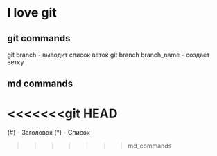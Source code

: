 # I love git

## git commands
git branch - выводит список веток
git branch branch_name - создает ветку



## md commands
<<<<<<<git  HEAD
=======
  (#) - Заголовок
  (*) - Cписок
>>>>>>> md_commands
